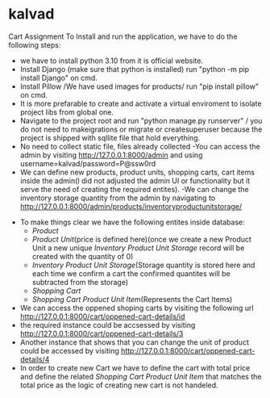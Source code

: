 # kalvad
Cart Assignment 
To Install and run the application, we have to do the following steps:
- we have to install python 3.10 from it is official website.
- Install Django  (make sure that python is installed) run "python -m pip install Django" on cmd.
- Install Pillow /We have used images for products/ run "pip install pillow" on cmd.
- It is more prefarable to create and activate a virtual enviroment to isolate project libs from global one.
- Navigate to the project root and run "python manage.py runserver" / you do not need to makeigrations or migrate or createsuperuser because the project is shipped with sqllite file that hold everything.
- No need to collect static file, files already collected
-You can access the admin by visiting http://127.0.0.1:8000/admin and using username=kalvad/password=P@ssw0rd
- We can define new products, product units, shopping carts, cart items inside the admin(I did not adjusted the admin UI or functionality but it serve the need of creating the required entites).
-We can change the inventory storage quantity from the admin by navigating to http://127.0.0.1:8000/admin/products/inventoryproductunitstorage/
* To make things clear we have the following entites inside database:
  * *Product* 
  * *Product Unit*(price is defined here)(once we create a new Product Unit a new unique *Inventory Product Unit Storage* record will be created with the quantity of 0)
  * *Inventory Product Unit Storage*(Storage quantity is stored here and each time we confirm a cart the confirmed quantites will be subtracted from the storage)
  * *Shopping Cart*
  * *Shopping Cart Product Unit Item*(Represents the Cart Items)
* We can access the oppened shoping carts by visiting the following url http://127.0.0.1:8000/cart/oppened-cart-details/id
* the required instance could be accsessed by visiting  http://127.0.0.1:8000/cart/oppened-cart-details/3
* Another instance that shows that you can change the unit of product could be accessed by visiting http://127.0.0.1:8000/cart/oppened-cart-details/4 
* In order to create new Cart we have to define the cart with total price and define the related *Shopping Cart Product Unit Item* that matches the total price as the logic of creating new cart is not handeled.
